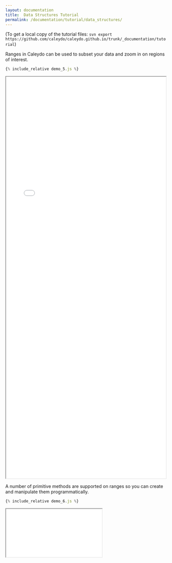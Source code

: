 ```yaml
---
layout: documentation
title:  Data Structures Tutorial
permalink: /documentation/tutorial/data_structures/
---
```


(To get a local copy of the tutorial files: `svn export https://github.com/caleydo/caleydo.github.io/trunk/_documentation/tutorial`)

Ranges in Caleydo can be used to subset your data and zoom in on regions of interest.

```javascript
{% include_relative demo_5.js %}
```
<iframe src="/documentation/tutorial/web_bundle/frame.html?5" height="1250" width="500"></iframe>

A number of primitive methods are supported on ranges so you can create
and manipulate them programmatically.

```javascript
{% include_relative demo_6.js %}
```
<iframe src="/documentation/tutorial/web_bundle/frame.html?6"></iframe>
